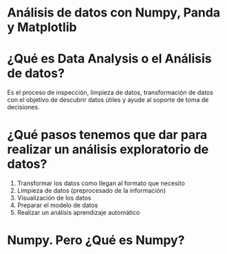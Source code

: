 # Análisis de datos con Numpy, Panda y Matplotlib

# ¿Qué es Data Analysis o el Análisis de datos?

Es el proceso de inspección, limpieza de datos, transformación de datos con el objetivo de descubrir datos útiles y
ayude al soporte de toma de decisiones.

# ¿Qué pasos tenemos que dar para realizar un análisis exploratorio de datos?

1. Transformar los datos como llegan al formato que necesito
2. Limpieza de datos (preprocesado de la información)
3. Visualización de los datos
4. Preparar el modelo de datos
5. Realizar un análisis aprendizaje automático

# Numpy. Pero ¿Qué es Numpy?



